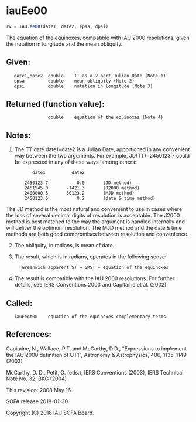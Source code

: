 # iauEe00

```js
rv = IAU.ee00(date1, date2, epsa, dpsi)
```

The equation of the equinoxes, compatible with IAU 2000 resolutions,
given the nutation in longitude and the mean obliquity.

## Given:
```
   date1,date2  double    TT as a 2-part Julian Date (Note 1)
   epsa         double    mean obliquity (Note 2)
   dpsi         double    nutation in longitude (Note 3)
```

## Returned (function value):
```
                double    equation of the equinoxes (Note 4)
```

## Notes:

1) The TT date date1+date2 is a Julian Date, apportioned in any
   convenient way between the two arguments.  For example,
   JD(TT)=2450123.7 could be expressed in any of these ways,
   among others:

```
          date1          date2

       2450123.7           0.0       (JD method)
       2451545.0       -1421.3       (J2000 method)
       2400000.5       50123.2       (MJD method)
       2450123.5           0.2       (date & time method)
```

   The JD method is the most natural and convenient to use in
   cases where the loss of several decimal digits of resolution
   is acceptable.  The J2000 method is best matched to the way
   the argument is handled internally and will deliver the
   optimum resolution.  The MJD method and the date & time methods
   are both good compromises between resolution and convenience.

2) The obliquity, in radians, is mean of date.

3) The result, which is in radians, operates in the following sense:

```
      Greenwich apparent ST = GMST + equation of the equinoxes
```

4) The result is compatible with the IAU 2000 resolutions.  For
   further details, see IERS Conventions 2003 and Capitaine et al.
   (2002).

## Called:
```
   iauEect00    equation of the equinoxes complementary terms
```

## References:

   Capitaine, N., Wallace, P.T. and McCarthy, D.D., "Expressions to
   implement the IAU 2000 definition of UT1", Astronomy &
   Astrophysics, 406, 1135-1149 (2003)

   McCarthy, D. D., Petit, G. (eds.), IERS Conventions (2003),
   IERS Technical Note No. 32, BKG (2004)

This revision:  2008 May 16

SOFA release 2018-01-30

Copyright (C) 2018 IAU SOFA Board.